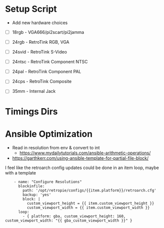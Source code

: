 # Setup Script

* Add new hardware choices
-[ ] 18rgb - VGA666/pi2scart/pi2jamma
-[ ] 24rgb - RetroTink RGB, VGA
-[ ] 24svid - RetroTink S-Video
-[ ] 24ntsc - RetroTink Component NTSC
-[ ] 24pal - RetroTink Component PAL
-[ ] 24cps - RetroTink Composite
-[ ] 35mm - Internal Jack


# Timings Dirs

# Ansible Optimization

* Read in resolution from env & convert to int
  * https://www.mydailytutorials.com/ansible-arithmetic-operations/
* https://garthkerr.com/using-ansible-template-for-partial-file-block/

I feel like the retroarch config updates could be done in an item loop, maybe with a template

```
    - name: "Configure Resolutions"
      blockinfile:
        path: '/opt/retropie/configs/{{item.platform}}/retroarch.cfg'
        backup: 'yes'
        block: |
          custom_viewport_height = {{ item.custom_viewport_height }}
          custom_viewport_width = {{ item.custom_viewport_width }}
      loop:
        - { platform: gba, custom_viewport_height: 160, custom_viewport_width: "{{ gba_custom_viewport_width }}" }
```
